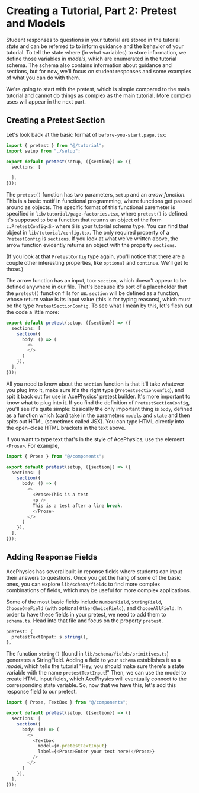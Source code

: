 # Creating a Tutorial, Part 2: Pretest and Models

Student responses to questions in your tutorial are stored in the tutorial *state* and can be referred to to inform guidance and the behavior of your tutorial. To tell the state where (in what variables) to store information, we define those variables in *models*, which are enumerated in the tutorial schema. The schema also contains information about guidance and sections, but for now, we'll focus on student responses and some examples of what you can do with them.

We're going to start with the pretest, which is simple compared to the main tutorial and cannot do things as complex as the main tutorial.  More complex uses will appear in the next part.

## Creating a Pretest Section

Let's look back at the basic format of `before-you-start.page.tsx`:

```ts
import { pretest } from "@/tutorial";
import setup from "./setup";

export default pretest(setup, ({section}) => ({
  sections: [

  ],
}));
```

The `pretest()` function has two parameters, `setup` and an *arrow function*. This is a basic motif in functional programming, where functions get passed around as objects. The specific format of this functional paremeter is specified in `lib/tutorial/page-factories.tsx`, where `pretest()` is defined: it's supposed to be a function that returns an object of the form `c.PretestConfig<S>` where `S` is your tutorial schema type. You can find that object in `lib/tutorial/config.tsx`. The only required property of a `PretestConfig` is `sections`. If you look at what we've written above, the arrow function evidently returns an object with the property `sections`.

(If you look at that `PretestConfig` type again, you'll notice that there are a couple other interesting properties, like `optional` and `continue`. We'll get to those.)

The arrow function has an input, too: `section`, which doesn't appear to be defined anywhere in our file. That's because it's sort of a placeholder that the `pretest()` function fills for us. `section` will be defined as a function, whose return value is its input value (this is for typing reasons), which must be the type `PretestSectionConfig`. To see what I mean by this, let's flesh out the code a little more:

```ts
export default pretest(setup, ({section}) => ({
  sections: [
    section({
      body: () => (
        <>
        </>
      )
    }),
  ],
}));
```

All you need to know about the `section` function is that it'll take whatever you plug into it, make sure it's the right type (`PretestSectionConfig`), and spit it back out for use in AcePhysics' pretest builder. It's more important to know what to plug into it. If you find the definition of `PretestSectionConfig`, you'll see it's quite simple: basically the only important thing is `body`, defined as a function which (can) take in the parameters `models` and `state` and then spits out HTML (sometimes called JSX). You can type HTML directly into the open-close HTML brackets in the text above.

If you want to type text that's in the style of AcePhysics, use the element `<Prose>`. For example,

```ts
import { Prose } from "@/components";

export default pretest(setup, ({section}) => ({
  sections: [
    section({
      body: () => (
        <>
          <Prose>This is a test
          <p />
          This is a test after a line break.
          </Prose>
        </>
      )
    }),
  ],
}));
```

## Adding Response Fields

AcePhysics has several built-in reponse fields where students can input their answers to questions. Once you get the hang of some of the basic ones, you can explore `lib/schema/fields` to find more complex combinations of fields, which may be useful for more complex applications.

Some of the most basic fields include `NumberField`, `StringField`, `ChooseOneField` (with optional `OtherChoiceField`), and `ChooseAllField`. In order to have these fields in your pretest, we need to add them to `schema.ts`. Head into that file and focus on the property `pretest`.

```ts
pretest: {
  pretestTextInput: s.string(),
},
```

The function `string()` (found in `lib/schema/fields/primitives.ts`) generates a StringField. Adding a field to your `schema` establishes it as a *model*, which tells the tutorial "Hey, you should make sure there's a state variable with the name `pretestTextInput`!" Then, we can use the model to create HTML input fields, which AcePhysics will eventually connect to the corresponding state variable. So, now that we have this, let's add this response field to our pretest.

```ts
import { Prose, TextBox } from "@/components";

export default pretest(setup, ({section}) => ({
  sections: [
    section({
      body: (m) => (
        <>
          <Textbox
            model={m.pretestTextInput}
            label={<Prose>Enter your text here!</Prose>}
          />
        </>
      )
    }),
  ],
}));
```
